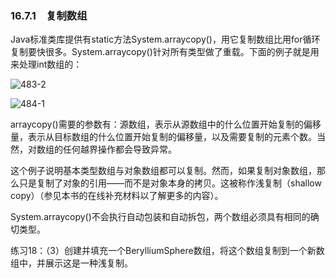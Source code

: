 ### 16.7.1　复制数组

Java标准类库提供有static方法System.arraycopy()，用它复制数组比用for循环复制要快很多。System.arraycopy()针对所有类型做了重载。下面的例子就是用来处理int数组的：

![483-2](../Images/image03363.jpeg)

![484-1](../Images/image03364.jpeg)

arraycopy()需要的参数有：源数组，表示从源数组中的什么位置开始复制的偏移量，表示从目标数组的什么位置开始复制的偏移量，以及需要复制的元素个数。当然，对数组的任何越界操作都会导致异常。

这个例子说明基本类型数组与对象数组都可以复制。然而，如果复制对象数组，那么只是复制了对象的引用——而不是对象本身的拷贝。这被称作浅复制（shallow copy）（参见本书的在线补充材料以了解更多的内容）。

System.arraycopy()不会执行自动包装和自动拆包，两个数组必须具有相同的确切类型。

练习18：（3）创建并填充一个BerylliumSphere数组，将这个数组复制到一个新数组中，并展示这是一种浅复制。